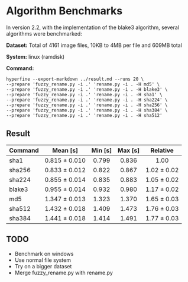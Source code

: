 # Algorithm Benchmarks

In version 2.2, with the implementation of the blake3 algorithm, several algorithms were benchmarked:

**Dataset:** Total of 4161 image files, 10KB to 4MB per file and 609MB total

**System:** linux (ramdisk)

**Command:**
```shell
hyperfine --export-markdown ../result.md --runs 20 \
--prepare 'fuzzy_rename.py -i .' 'rename.py -i . -H md5' \
--prepare 'fuzzy_rename.py -i .' 'rename.py -i . -H blake3' \
--prepare 'fuzzy_rename.py -i .' 'rename.py -i . -H sha1' \
--prepare 'fuzzy_rename.py -i .' 'rename.py -i . -H sha224' \
--prepare 'fuzzy_rename.py -i .' 'rename.py -i . -H sha256' \
--prepare 'fuzzy_rename.py -i .' 'rename.py -i . -H sha384' \
--prepare 'fuzzy_rename.py -i .' 'rename.py -i . -H sha512'
```

## Result

| Command | Mean [s]      | Min [s] | Max [s] | Relative    |
| :---    | :--:          | :--:    | :--:    | :--:        |
| sha1    | 0.815 ± 0.010 | 0.799   | 0.836   | 1.00        |
| sha256  | 0.833 ± 0.012 | 0.822   | 0.867   | 1.02 ± 0.02 |
| sha224  | 0.855 ± 0.014 | 0.835   | 0.883   | 1.05 ± 0.02 |
| blake3  | 0.955 ± 0.014 | 0.932   | 0.980   | 1.17 ± 0.02 |
| md5     | 1.347 ± 0.013 | 1.323   | 1.370   | 1.65 ± 0.03 |
| sha512  | 1.432 ± 0.018 | 1.409   | 1.473   | 1.76 ± 0.03 |
| sha384  | 1.441 ± 0.018 | 1.414   | 1.491   | 1.77 ± 0.03 |

## TODO

- Benchmark on windows
- Use normal file system
- Try on a bigger dataset
- Merge fuzzy_rename.py with rename.py